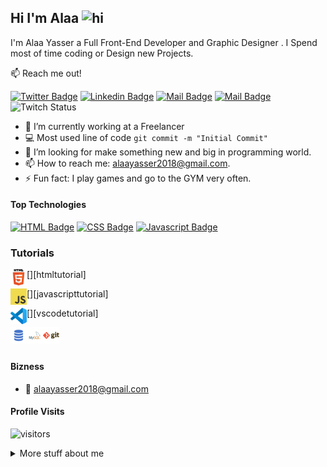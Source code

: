 ## Hi I'm Alaa <img src="https://user-images.githubusercontent.com/1303154/88677602-1635ba80-d120-11ea-84d8-d263ba5fc3c0.gif" width="28px" alt="hi">

I'm Alaa Yasser a Full Front-End Developer and Graphic Designer . I Spend most of time coding  or Design new Projects.

:mailbox: Reach me out!

[![Twitter Badge](https://img.shields.io/badge/-@alaayasser741-1ca0f1?style=flat&labelColor=1ca0f1&logo=twitter&logoColor=white&link=https://twitter.com/Ipenywis)](https://twitter.com/alaayasser741) [![Linkedin Badge](https://img.shields.io/badge/-alaayasser741-0e76a8?style=flat&labelColor=0e76a8&logo=linkedin&logoColor=white)](https://www.linkedin.com/in/alaa-yasser-190719219/) [![Mail Badge](https://img.shields.io/badge/-@alaayasser741-e84393?style=flat&labelColor=e84393&logo=instagram&logoColor=white)](https://www.instagram.com/3laa_yasser17/) [![Mail Badge](https://img.shields.io/badge/-alaayasser-c0392b?style=flat&labelColor=c0392b&logo=gmail&logoColor=white)](mailto:alaayasser2018@gmail.com) ![Twitch Status](https://img.shields.io/twitch/status/Night_King17?logo=twitch&style=social)

<!-- TODO: Add last video link -->

- 🔭 I’m currently working at a Freelancer
- :computer: Most used line of code `git commit -m "Initial Commit"`
- 🤔 I’m looking for make something new and big in programming world.
- 📫 How to reach me: alaayasser2018@gmail.com.
- ⚡ Fun fact: I play games and go to the GYM very often.

#### Top Technologies

<!-- TODO: Make technologies links takes you to repositories -->

[![HTML Badge](https://img.shields.io/badge/-html-blue?style=for-the-badge&labelColor=black&logo=html&logoColor=F0DB4F)](#) [![CSS Badge](https://img.shields.io/badge/-css-red?style=for-the-badge&labelColor=black&logo=css&logoColor=red)](#) [![Javascript Badge](https://img.shields.io/badge/-Javascript-F0DB4F?style=for-the-badge&labelColor=black&logo=javascript&logoColor=F0DB4F)](#)

### Tutorials

[<img align="left" alt="HTML5" width="26px" src="https://raw.githubusercontent.com/github/explore/80688e429a7d4ef2fca1e82350fe8e3517d3494d/topics/html/html.png" />][htmltutorial]

[<img align="left" alt="JavaScript" width="26px" src="https://raw.githubusercontent.com/github/explore/80688e429a7d4ef2fca1e82350fe8e3517d3494d/topics/javascript/javascript.png" />][javascripttutorial]

[<img align="left" alt="Visual Studio Code" width="26px" src="https://raw.githubusercontent.com/github/explore/80688e429a7d4ef2fca1e82350fe8e3517d3494d/topics/visual-studio-code/visual-studio-code.png" />][vscodetutorial]


<img align="left" alt="SQL" width="26px" src="https://raw.githubusercontent.com/github/explore/80688e429a7d4ef2fca1e82350fe8e3517d3494d/topics/sql/sql.png" />

<img align="left" alt="MySQL" width="26px" src="https://raw.githubusercontent.com/github/explore/80688e429a7d4ef2fca1e82350fe8e3517d3494d/topics/mysql/mysql.png" />

<img align="left" alt="Git" width="26px" src="https://raw.githubusercontent.com/github/explore/80688e429a7d4ef2fca1e82350fe8e3517d3494d/topics/git/git.png" />

<br />
<br />

#### Bizness
<!-- - :paperclip: [My Resume/CV](https://github.com/ipenywis/ipenywis/blob/master/resumes/resume%20v1.0.pdf) -->
- :email: alaayasser2018@gmail.com


#### Profile Visits

![visitors](https://visitor-badge.glitch.me/badge?page_id=alaayasser741.alaayasser741)

<details>
<summary>
  More stuff about me
</summary>

<br >

I love sharing knowledge , posts together for helping other developers As much as possible
!

#### Github Stats

![alaayasser741's github stats](https://github-readme-stats.vercel.app/api?username=alaayasser741&count_private=true&theme=radical&hide=contribs,prs)

</details>
